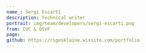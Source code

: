 ```yaml
---
name_: Sergi Escartí
description: Technical writer
portrait: img/team/developers/sergi-escarti.png
from: CVC & OSVF
page: 
github: https://rigesklaine.wixsite.com/portfolio
---
```

